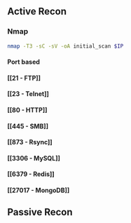 ## Active Recon
### Nmap
```bash
nmap -T3 -sC -sV -oA initial_scan $IP
```

#### Port based
#### [[21 - FTP]]
#### [[23 - Telnet]]
#### [[80 - HTTP]]
#### [[445 - SMB]]
#### [[873 - Rsync]]
#### [[3306 - MySQL]]
#### [[6379 - Redis]]
#### [[27017 - MongoDB]]

## Passive Recon
